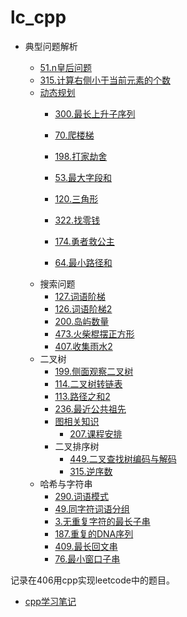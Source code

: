 # lc_cpp

* 典型问题解析

  * [51.n皇后问题](./note/n皇后.md)
  * [315.计算右侧小于当前元素的个数](./note/逆序数.md)
  * [动态规划](./note/动态规划/动态规划原理.md)
    * [300.最长上升子序列](./最长上升子序列.md)
    * [70.爬楼梯](./爬楼梯.md)
  
    * [198.打家劫舍](./打家劫舍.md)
  
    * [53.最大字段和](./最大字段和.md)
  
    * [120.三角形](./三角形.md)
  
    * [322.找零钱](./找零钱.md)
  
    * [174.勇者救公主](./地牢游戏.md)
  
    * [64.最小路径和](./最小路径和.md)
  * 搜索问题
    * [127.词语阶梯](./note/搜索/词语阶梯.md)
    * [126.词语阶梯2](./note/搜索/词语阶梯2.md)
    * [200.岛屿数量](./note/搜索/岛屿数量.md)
    * [473.火柴棍摆正方形](./note/搜索/火柴棍摆正方形.md)
    * [407.收集雨水2](./note/搜索/收集雨水2.md)
  * 二叉树
    * [199.侧面观察二叉树](./note/二叉树与图/侧面观察二叉树.md)
    * [114.二叉树转链表](./note/二叉树与图/二叉树转链表.md)
    * [113.路径之和2](./note/二叉树与图/路径之和2.md)
    * [236.最近公共祖先](./note/二叉树与图/最近的公共祖先.md)
    * [图相关知识](./note/二叉树与图/图相关知识.md)
      * [207.课程安排](./note/二叉树与图/课程安排.md)
    * 二叉排序树
      * [449.二叉查找树编码与解码](./note/二叉树与图/二叉排序树/二叉查找树编码与解码.md)
      * [315.逆序数](./note/二叉树与图/二叉排序树/逆序数.md)
  * 哈希与字符串
    * [290.词语模式](./note/哈希与字符串/词语模式.md)
    * [49.同字符词语分组](./note/哈希与字符串/同字符词语分组.md)
    * [3.无重复字符的最长子串](./note/哈希与字符串/无重复字符的最长子串.md)
    * [187.重复的DNA序列](./note/哈希与字符串/重复的DNA序列.md)
    * [409.最长回文串](./note/哈希与字符串/最长回文串.md)
    * [76.最小窗口子串](./note/哈希与字符串/最小窗口子串.md)
  
  

记录在406用cpp实现leetcode中的题目。

* [cpp学习笔记](./note/cpp_note.md)

